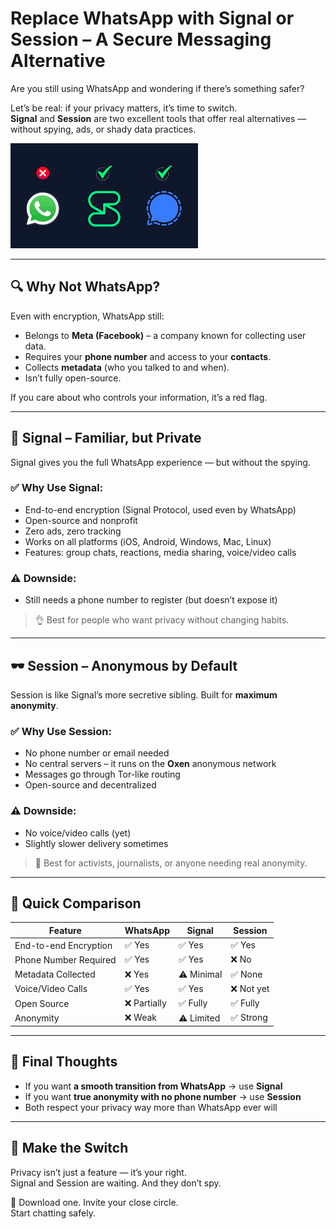 
# Replace WhatsApp with Signal or Session – A Secure Messaging Alternative

Are you still using WhatsApp and wondering if there’s something safer?

Let’s be real: if your privacy matters, it’s time to switch.  
**Signal** and **Session** are two excellent tools that offer real alternatives — without spying, ads, or shady data practices.


![Alt text](caps/1.png)


---

## 🔍 Why Not WhatsApp?

Even with encryption, WhatsApp still:
- Belongs to **Meta (Facebook)** – a company known for collecting user data.
- Requires your **phone number** and access to your **contacts**.
- Collects **metadata** (who you talked to and when).
- Isn’t fully open-source.

If you care about who controls your information, it’s a red flag.  

---

## 📱 Signal – Familiar, but Private

Signal gives you the full WhatsApp experience — but without the spying.

### ✅ Why Use Signal:
- End-to-end encryption (Signal Protocol, used even by WhatsApp)
- Open-source and nonprofit
- Zero ads, zero tracking
- Works on all platforms (iOS, Android, Windows, Mac, Linux)
- Features: group chats, reactions, media sharing, voice/video calls

### ⚠️ Downside:
- Still needs a phone number to register (but doesn’t expose it)

> 👌 Best for people who want privacy without changing habits.

---

## 🕶️ Session – Anonymous by Default

Session is like Signal’s more secretive sibling. Built for **maximum anonymity**.

### ✅ Why Use Session:
- No phone number or email needed
- No central servers – it runs on the **Oxen** anonymous network
- Messages go through Tor-like routing
- Open-source and decentralized

### ⚠️ Downside:
- No voice/video calls (yet)
- Slightly slower delivery sometimes

> 🔐 Best for activists, journalists, or anyone needing real anonymity.

---

## 💬 Quick Comparison

| Feature                 | WhatsApp         | Signal            | Session           |
|-------------------------|------------------|-------------------|-------------------|
| End-to-end Encryption   | ✅ Yes            | ✅ Yes            | ✅ Yes            |
| Phone Number Required   | ✅ Yes            | ✅ Yes            | ❌ No             |
| Metadata Collected      | ❌ Yes            | ⚠️ Minimal        | ✅ None           |
| Voice/Video Calls       | ✅ Yes            | ✅ Yes            | ❌ Not yet        |
| Open Source             | ❌ Partially      | ✅ Fully           | ✅ Fully          |
| Anonymity               | ❌ Weak           | ⚠️ Limited        | ✅ Strong         |

---

## 🎯 Final Thoughts

- If you want **a smooth transition from WhatsApp** → use **Signal**
- If you want **true anonymity with no phone number** → use **Session**
- Both respect your privacy way more than WhatsApp ever will

---

## 🔄 Make the Switch

Privacy isn’t just a feature — it’s your right.  
Signal and Session are waiting. And they don’t spy.

📲 Download one. Invite your close circle.  
Start chatting safely.
